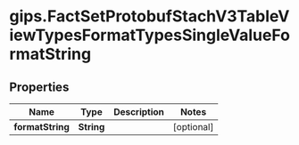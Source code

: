 # gips.FactSetProtobufStachV3TableViewTypesFormatTypesSingleValueFormatString

## Properties

Name | Type | Description | Notes
------------ | ------------- | ------------- | -------------
**formatString** | **String** |  | [optional] 


